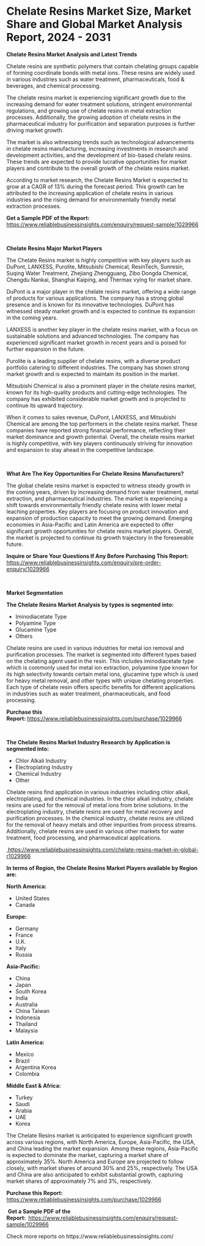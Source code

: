 <p><h1>Chelate Resins Market Size, Market Share and Global Market Analysis Report, 2024 - 2031</h1></p><p><strong>Chelate Resins Market Analysis and Latest Trends</strong></p>
<p><p>Chelate resins are synthetic polymers that contain chelating groups capable of forming coordinate bonds with metal ions. These resins are widely used in various industries such as water treatment, pharmaceuticals, food & beverages, and chemical processing.</p><p>The chelate resins market is experiencing significant growth due to the increasing demand for water treatment solutions, stringent environmental regulations, and growing use of chelate resins in metal extraction processes. Additionally, the growing adoption of chelate resins in the pharmaceutical industry for purification and separation purposes is further driving market growth.</p><p>The market is also witnessing trends such as technological advancements in chelate resins manufacturing, increasing investments in research and development activities, and the development of bio-based chelate resins. These trends are expected to provide lucrative opportunities for market players and contribute to the overall growth of the chelate resins market.</p><p>According to market research, the Chelate Resins Market is expected to grow at a CAGR of 13% during the forecast period. This growth can be attributed to the increasing application of chelate resins in various industries and the rising demand for environmentally friendly metal extraction processes.</p></p>
<p><strong>Get a Sample PDF of the Report:&nbsp;</strong> <a href="https://www.reliablebusinessinsights.com/enquiry/request-sample/1029966">https://www.reliablebusinessinsights.com/enquiry/request-sample/1029966</a></p>
<p>&nbsp;</p>
<p><strong>Chelate Resins Major Market Players</strong></p>
<p><p>The Chelate Resins market is highly competitive with key players such as DuPont, LANXESS, Purolite, Mitsubishi Chemical, ResinTech, Sunresin, Suqing Water Treatment, Zhejiang Zhengguang, Zibo Dongda Chemical, Chengdu Nankai, Shanghai Kaiping, and Thermax vying for market share. </p><p>DuPont is a major player in the chelate resins market, offering a wide range of products for various applications. The company has a strong global presence and is known for its innovative technologies. DuPont has witnessed steady market growth and is expected to continue its expansion in the coming years. </p><p>LANXESS is another key player in the chelate resins market, with a focus on sustainable solutions and advanced technologies. The company has experienced significant market growth in recent years and is poised for further expansion in the future. </p><p>Purolite is a leading supplier of chelate resins, with a diverse product portfolio catering to different industries. The company has shown strong market growth and is expected to maintain its position in the market.</p><p>Mitsubishi Chemical is also a prominent player in the chelate resins market, known for its high-quality products and cutting-edge technologies. The company has exhibited considerable market growth and is projected to continue its upward trajectory.</p><p>When it comes to sales revenue, DuPont, LANXESS, and Mitsubishi Chemical are among the top performers in the chelate resins market. These companies have reported strong financial performance, reflecting their market dominance and growth potential. Overall, the chelate resins market is highly competitive, with key players continuously striving for innovation and expansion to stay ahead in the competitive landscape.</p></p>
<p>&nbsp;</p>
<p><strong>What Are The Key Opportunities For Chelate Resins Manufacturers?</strong></p>
<p><p>The global chelate resins market is expected to witness steady growth in the coming years, driven by increasing demand from water treatment, metal extraction, and pharmaceutical industries. The market is experiencing a shift towards environmentally friendly chelate resins with lower metal leaching properties. Key players are focusing on product innovation and expansion of production capacity to meet the growing demand. Emerging economies in Asia-Pacific and Latin America are expected to offer significant growth opportunities for chelate resins market players. Overall, the market is projected to continue its growth trajectory in the foreseeable future.</p></p>
<p><strong>Inquire or Share Your Questions If Any Before Purchasing This Report:</strong> <a href="https://www.reliablebusinessinsights.com/enquiry/pre-order-enquiry/1029966">https://www.reliablebusinessinsights.com/enquiry/pre-order-enquiry/1029966</a></p>
<p>&nbsp;</p>
<p><strong>Market Segmentation</strong></p>
<p><strong>The Chelate Resins Market Analysis by types is segmented into:</strong></p>
<p><ul><li>Iminodiacetate Type</li><li>Polyamine Type</li><li>Glucamine Type</li><li>Others</li></ul></p>
<p><p>Chelate resins are used in various industries for metal ion removal and purification processes. The market is segmented into different types based on the chelating agent used in the resin. This includes iminodiacetate type which is commonly used for metal ion extraction, polyamine type known for its high selectivity towards certain metal ions, glucamine type which is used for heavy metal removal, and other types with unique chelating properties. Each type of chelate resin offers specific benefits for different applications in industries such as water treatment, pharmaceuticals, and food processing.</p></p>
<p><strong>Purchase this Report:&nbsp;</strong><a href="https://www.reliablebusinessinsights.com/purchase/1029966">https://www.reliablebusinessinsights.com/purchase/1029966</a></p>
<p>&nbsp;</p>
<p><strong>The Chelate Resins Market Industry Research by Application is segmented into:</strong></p>
<p><ul><li>Chlor Alkali Industry</li><li>Electroplating Industry</li><li>Chemical Industry</li><li>Other</li></ul></p>
<p><p>Chelate resins find application in various industries including chlor alkali, electroplating, and chemical industries. In the chlor alkali industry, chelate resins are used for the removal of metal ions from brine solutions. In the electroplating industry, chelate resins are used for metal recovery and purification processes. In the chemical industry, chelate resins are utilized for the removal of heavy metals and other impurities from process streams. Additionally, chelate resins are used in various other markets for water treatment, food processing, and pharmaceutical applications.</p></p>
<p><a href="https://www.reliablebusinessinsights.com/chelate-resins-market-in-global-r1029966">&nbsp;https://www.reliablebusinessinsights.com/chelate-resins-market-in-global-r1029966</a></p>
<p><strong>In terms of Region, the Chelate Resins Market Players available by Region are:</strong></p>
<p>
    <p> <strong> North America: </strong>
        <ul>
            <li>United States</li>
            <li>Canada</li>
        </ul>
        </p> 
    <p> <strong> Europe: </strong>
        <ul>
            <li>Germany</li>
            <li>France</li>
            <li>U.K.</li>
            <li>Italy</li>
            <li>Russia</li>
        </ul>
        </p> 
    <p> <strong> Asia-Pacific: </strong>
        <ul>
            <li>China</li>
            <li>Japan</li>
            <li>South Korea</li>
            <li>India</li>
            <li>Australia</li>
            <li>China Taiwan</li>
            <li>Indonesia</li>
            <li>Thailand</li>
            <li>Malaysia</li>
        </ul>
        </p> 
    <p> <strong> Latin America: </strong>
        <ul>
            <li>Mexico</li>
            <li>Brazil</li>
            <li>Argentina Korea</li>
            <li>Colombia</li>
        </ul>
        </p> 
    <p> <strong> Middle East & Africa: </strong>
        <ul>
            <li>Turkey</li>
            <li>Saudi</li>
            <li>Arabia</li>
            <li>UAE</li>
            <li>Korea</li>
        </ul>
    </p>
    </p>
<p><p>The Chelate Resins market is anticipated to experience significant growth across various regions, with North America, Europe, Asia-Pacific, the USA, and China leading the market expansion. Among these regions, Asia-Pacific is expected to dominate the market, capturing a market share of approximately 35%. North America and Europe are projected to follow closely, with market shares of around 30% and 25%, respectively. The USA and China are also anticipated to exhibit substantial growth, capturing market shares of approximately 7% and 3%, respectively.</p></p>
<p><strong>Purchase this Report: </strong><a href="https://www.reliablebusinessinsights.com/purchase/1029966">https://www.reliablebusinessinsights.com/purchase/1029966</a></p>
<p>&nbsp;<strong>Get a Sample PDF of the Report:&nbsp;&nbsp;</strong><a href="https://www.reliablebusinessinsights.com/enquiry/request-sample/1029966">https://www.reliablebusinessinsights.com/enquiry/request-sample/1029966</a></p>
<p><strong></strong></p>
<p>Check more reports on https://www.reliablebusinessinsights.com/</p>